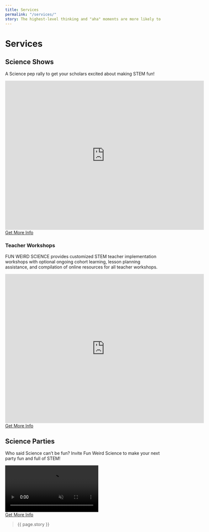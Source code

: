 ```yaml
---
title: Services
permalink: "/services/"
story: The highest-level thinking and "aha" moments are more likely to occur in an atmosphere of "exuberant discovery", where students of all ages retain that kindergarten enthusiasm of embracing each day with joy of learning.Who said Science can't be fun? Invite Fun Weird Science to make your next party fun and full of STEM!
---
```


<div class = 'fulls shows'>
<div class = 'flex-in overlay'>
<h1>Services</h1>
</div>
</div>
<div class = 'bright flex-in'>
<div class = 'tripple'>
<h2 id = 'science-shows' class = 'center'>Science Shows</h2>
<p class = 'center'>A Science pep rally to get your scholars excited about making STEM fun!</p>
<div class = 'flex-in'>
  <iframe allowFullScreen frameborder="0" height="480" mozallowfullscreen src="https://player.vimeo.com/video/248979833" webkitAllowFullScreen width="640"></iframe>
</div>
<a class = 'submit' href = '{{site.baseurl}}/contact'>Get More Info</a>
</div>
</div>
<div class = 'dull flex-in'>
<div class = 'card'>
<h3 id = 'teacher-workshops'>Teacher Workshops</h3>
<p class = 'flex-in'>FUN WEIRD SCIENCE provides customized STEM teacher implementation workshops with optional ongoing cohort learning, lesson planning assistance, and compilation of online resources for all teacher workshops.</p>
<div class = 'flex-in'>
  <iframe allowFullScreen frameborder="0" height="480" mozallowfullscreen src="https://player.vimeo.com/video/122393396" webkitAllowFullScreen width="640"></iframe>
</div>
<a class = 'submit' href = '{{site.baseurl}}/contact'>Get More Info</a>
</div>
</div>
<div class = 'bright flex-in'>
<div class = 'card'>
<h2 id = 'science-parties'>Science Parties</h2>
<p class = 'center'>Who said Science can’t be fun? Invite Fun Weird Science to make your next party fun and full of STEM!</p>
<div class = 'film'>
    <video autoplay loop muted>
       <source src = 'https://funweirdscience.com/assets/party.mp4' type = 'video/mp4' >
    </video>
    <div class = 'volume'>
    <i class="fas fa-volume-up"></i>
  </div>   
</div>
<a class = 'submit' href = '{{site.baseurl}}/contact'>Get More Info</a>
</div>
</div>
<div class = 'ma-2 wrap_min'>
<blockquote> 
  <i class = 'icon icon-opens' aria-hidden = 'true'></i>
  {{ page.story }}
  <i class = 'icon icon-closes' aria-hidden = 'true'></i>
</blockquote>
